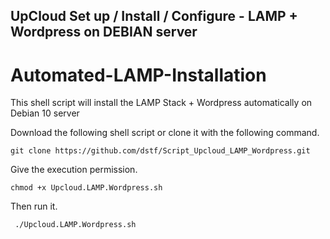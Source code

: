 ## UpCloud Set up / Install / Configure - LAMP + Wordpress on DEBIAN server 


# Automated-LAMP-Installation

This shell script will install the LAMP Stack + Wordpress automatically on Debian 10 server


Download the following shell script or clone it with the following command.
```
git clone https://github.com/dstf/Script_Upcloud_LAMP_Wordpress.git
```
Give the execution permission.
```
chmod +x Upcloud.LAMP.Wordpress.sh
```
Then run it.
```
 ./Upcloud.LAMP.Wordpress.sh
```
